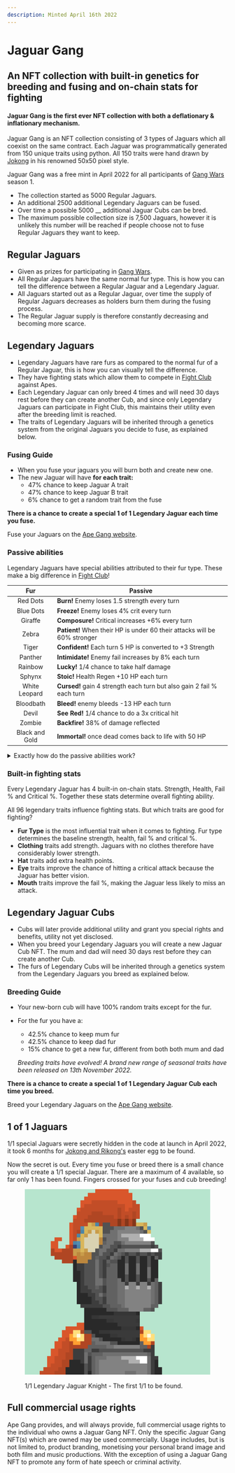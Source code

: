 ```yaml
---
description: Minted April 16th 2022
---
```


# Jaguar Gang

## An NFT collection with built-in genetics for breeding and fusing and on-chain stats for fighting

#### Jaguar Gang is the first ever NFT collection with both a deflationary & inflationary mechanism.

Jaguar Gang is an NFT collection consisting of 3 types of Jaguars which all coexist on the same contract. Each Jaguar was programmatically generated from 150 unique traits using python. All 150 traits were hand drawn by [Jokong](../about-us/founders.md) in his renowned 50x50 pixel style.

Jaguar Gang was a free mint in April 2022 for all participants of [Gang Wars](../play-to-earn-games/gang-wars.md) season 1.&#x20;

* The collection started as 5000 Regular Jaguars.
* An additional 2500 additional Legendary Jaguars can be fused.
* Over time a possible 5000 __ additional Jaguar Cubs can be bred.
* The maximum possible collection size is 7,500 Jaguars, however it is unlikely this number will be reached if people choose not to fuse Regular Jaguars they want to keep.

## Regular Jaguars

* Given as prizes for participating in [Gang Wars](../play-to-earn-games/gang-wars.md).
* All Regular Jaguars have the same normal fur type. This is how you can tell the difference between a Regular Jaguar and a Legendary Jaguar.
* All Jaguars started out as a Regular Jaguar, over time the supply of Regular Jaguars decreases as holders burn them during the fusing process.
* The Regular Jaguar supply is therefore constantly decreasing and becoming more scarce.

## Legendary Jaguars <a href="#8c7c" id="8c7c"></a>

* Legendary Jaguars have rare furs as compared to the normal fur of a Regular Jaguar, this is how you can visually tell the difference.
* They have fighting stats which allow them to compete in [Fight Club](../play-to-earn-games/fight-club/) against Apes.
* Each Legendary Jaguar can only breed 4 times and will need 30 days rest before they can create another Cub, and since only Legendary Jaguars can participate in Fight Club, this maintains their utility even after the breeding limit is reached.
* The traits of Legendary Jaguars will be inherited through a genetics system from the original Jaguars you decide to fuse, as explained below.

### F**using Guide**

* When you fuse your jaguars you will burn both and create new one.
* The new Jaguar will have **for each trait:**
  * 47% chance to keep Jaguar A trait
  * 47% chance to keep Jaguar B trait
  * 6% chance to get a random trait from the fuse

**There is a chance to create a special 1 of 1 Legendary Jaguar each time you fuse.**&#x20;

Fuse your Jaguars on the [Ape Gang website](https://apegang.art/utilities).

### Passive abilities

Legendary Jaguars have special abilities attributed to their fur type. These make a big difference in [Fight Club](../play-to-earn-games/fight-club/)!

|       Fur      | Passive                                                                   |
| :------------: | ------------------------------------------------------------------------- |
|    Red Dots    | **Burn!** Enemy loses 1.5 strength every turn                             |
|    Blue Dots   | **Freeze!** Enemy loses 4% crit every turn                                |
|     Giraffe    | **Composure!** Critical increases +6% every turn                          |
|      Zebra     | **Patient!** When their HP is under 60 their attacks will be 60% stronger |
|      Tiger     | **Confident!** Each turn 5 HP is converted to +3 Strength                 |
|     Panther    | **Intimidate!** Enemy fail increases by 8% each turn                      |
|     Rainbow    | **Lucky!** 1/4 chance to take half damage                                 |
|     Sphynx     | **Stoic!** Health Regen +10 HP each turn                                  |
|  White Leopard | **Cursed!** gain 4 strength each turn but also gain 2 fail % each turn    |
|    Bloodbath   | **Bleed!** enemy bleeds -13 HP each turn                                  |
|      Devil     | **See Red!** 1/4 chance to do a 3x critical hit                           |
|     Zombie     | **Backfire!** 38% of damage reflected                                     |
| Black and Gold | **Immortal!** once dead comes back to life with 50 HP                     |

<details>

<summary>Exactly how do the passive abilities work?</summary>

First it's important to note that each "turn" is actually two attacks, one by the attacker and one by the defender.

Second, when a stat increases or decreases each turn, it accumulates. By the end of a fight a stat can have changed considerably from the beginning.

**Red dots** - Enemy loses 1.5 strength each turn. After each fighter has made 1 attack, the turn is over. At this point the enemy loses 1.5 strength which makes their attacks weaker the next turn.&#x20;

**Blue dots** - Enemy loses 2% crit every turn. If the enemy starts on 20% crit, after one turn they will be on 18%, two turns 16%, three turns 14%, etc.

**Giraffe** - Critical increases+5% every turn. If your starting crit is 20%, after one turn you will have 25%, two turns 30%, three turns 35%, etc.

**Zebra** - When your HP is under 60 your strength will be increased by 60%. Once the enemy has reduced your health to below 60, you will start dealing considerably more damage. The 60% increase works on regular attacks and critical attacks.

**Tiger** - Each turn, 5 HP is converted into +3 strength. Every turn the Tiger will lose 5 of it's own HP, but gain +3 strength. If the Tiger starts with 50 strength, by the end of the fight it could have over 65 strength.&#x20;

**Panther** - Enamy fail % increases by 7% each turn. If the enemy starts with 10% fail, after one turn it will have 17%, two turns 25%, three turns 34%, etc.

**Rainbow** - 1/4 chance to take half damage. There is a 25% chance that you will only receive half of the damage the attacker is supposed to do. This works on regular and critical attacks.

**Sphinx** - Health regenerates +10 HP each turn. After every turn the Sphinx will gain 10 health.&#x20;

**White Leopard** - Gain 4 strength but also gain 1 fail % every turn. The White Leopard gains 4 strength every turn. If it starts with 50 then after 1 turn it will have 54, two turns 58, three turns 62. By the end of the fight it could have over 70 strength. However it also increases the chance of missing. The fail % increases by 1 each turn as well.

**Bloodbath** - Enemy bleeds -14HP each turn. After every turn the enemy will lose 14 health. With 5 to 7 turns in most fights this can do 98 damage over an entire fight.

**Devil** - 1/4 chance to do a 3x critical hit. You have a 25% chance to do a 3x attack. If you would have done 50 damage, you will instead do 150 damage.

**Zombie** - 40% of damage is reflected. When an enemy attacks a Zombie, 40% of the damage is also done to the attacker.

**Black and Gold** - Once dead comes back to life with 50HP. As soon as it's health reaches zero, the health bar will increase by 50 and the fight continues as normal.&#x20;

</details>

### Built-in fighting stats

Every Legendary Jaguar has 4 built-in on-chain stats. Strength, Health, Fail % and Critical %. Together these stats determine overall fighting ability.

All 96 legendary traits influence fighting stats. But which traits are good for fighting?

* **Fur Type** is the most influential trait when it comes to fighting. Fur type determines the baseline strength, health, fail % and critical %.
* **Clothing** traits add strength. Jaguars with no clothes therefore have considerably lower strength.
* **Hat** traits add extra health points.
* **Eye** traits improve the chance of hitting a critical attack because the Jaguar has better vision.
* **Mouth** traits improve the fail %, making the Jaguar less likely to miss an attack.

## Legendary Jaguar Cubs <a href="#372f" id="372f"></a>

* Cubs will later provide additional utility and grant you special rights and benefits, utility not yet disclosed.
* When you breed your Legendary Jaguars you will create a new Jaguar Cub NFT. The mum and dad will need 30 days rest before they can create another Cub.
* The furs of Legendary Cubs will be inherited through a genetics system from the Legendary Jaguars you breed as explained below.

### **Breeding Guide**

* Your new-born cub will have 100% random traits except for the fur.
*   For the fur you have a:

    * 42.5% chance to keep mum fur&#x20;
    * 42.5% chance to keep dad fur&#x20;
    * 15% chance to get a new fur, different from both both mum and dad



    _Breeding traits have evolved! A brand new range of seasonal traits have been released on 13th November 2022._

**There is a chance to create a special 1 of 1 Legendary Jaguar Cub each time you breed.**&#x20;

Breed your Legendary Jaguars on the [Ape Gang website](https://apegang.art/utilities).

## 1 of 1 Jaguars

1/1 special Jaguars were secretly hidden in the code at launch in April 2022, it took 6 months for [Jokong and Rikong's](../about-us/founders.md) easter egg to be found.

Now the secret is out. Every time you fuse or breed there is a small chance you will create a 1/1 special Jaguar. There are a maximum of 4 available, so far only 1 has been found. Fingers crossed for your fuses and cub breeding!

<figure><img src="../.gitbook/assets/unnamed (2).png" alt=""><figcaption><p>1/1 Legendary Jaguar Knight - The first 1/1 to be found.</p></figcaption></figure>

## Full commercial usage rights

Ape Gang provides, and will always provide, full commercial usage rights to the individual who owns a Jaguar Gang NFT. Only the specific Jaguar Gang NFT(s) which are owned may be used commercially. Usage includes, but is not limited to, product branding, monetising your personal brand image and both film and music productions. With the exception of using a Jaguar Gang NFT to promote any form of hate speech or criminal activity.
